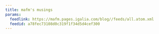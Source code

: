 ```yaml
---
title: mafm's musings
params:
  feedlink: https://mafm.pages.igalia.com/blog//feeds/all.atom.xml
  feedid: a78fec73108d0c319f1f34d5d4cef300
---
```

